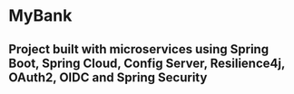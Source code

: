 # MyBank
## Project built with microservices using Spring Boot, Spring Cloud, Config Server, Resilience4j, OAuth2, OIDC and Spring Security
